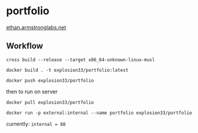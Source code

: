 # portfolio

[ethan.armstronglabs.net](https://ethan.armstronglabs.net)

## Workflow

```cross build --release --target x86_64-unknown-linux-musl```

```docker build . -t explosion33/portfolio:latest```

```docker push explosion33/portfolio```

then to run on server

```docker pull explosion33/portfolio```

```docker run -p external:internal --name portfolio explosion33/portfolio```

currently: `internal = 80`
